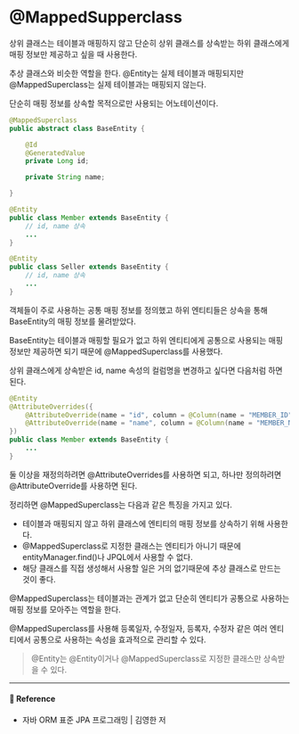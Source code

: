 # @MappedSupperclass  

상위 클래스는 테이블과 매핑하지 않고 단순히 상위 클래스를 상속받는 하위 클래스에게 매핑 정보만 제공하고 싶을 때 사용한다.  

추상 클래스와 비슷한 역할을 한다. @Entity는 실제 테이블과 매핑되지만 @MappedSuperclass는 실제 테이블과는 매핑되지 않는다.  

단순히 매핑 정보를 상속할 목적으로만 사용되는 어노테이션이다.  

```java
@MappedSuperclass
public abstract class BaseEntity {

    @Id
    @GeneratedValue
    private Long id;

    private String name;

}

@Entity
public class Member extends BaseEntity {
    // id, name 상속
    ...
}

@Entity
public class Seller extends BaseEntity {
    // id, name 상속
    ...
}
```

객체들이 주로 사용하는 공통 매핑 정보를 정의했고 하위 엔티티들은 상속을 통해 BaseEntity의 매핑 정보를 물려받았다.  

BaseEntity는 테이블과 매핑할 필요가 없고 하위 엔티티에게 공통으로 사용되는 매핑 정보만 제공하면 되기 때문에 @MappedSuperclass를 사용했다.  

상위 클래스에게 상속받은 id, name 속성의 컬럼명을 변경하고 싶다면 다음처럼 하면된다.  

```java
@Entity
@AttributeOverrides({
    @AttributeOverride(name = "id", column = @Column(name = "MEMBER_ID")),
    @AttributeOverride(name = "name", column = @Column(name = "MEMBER_NAME")),
})
public class Member extends BaseEntity {
    ...
}
```

둘 이상을 재정의하려면 @AttributeOverrides를 사용하면 되고, 하나만 정의하려면 @AttributeOverride를 사용하면 된다.  

정리하면 @MappedSuperclass는 다음과 같은 특징을 가지고 있다.  

- 테이블과 매핑되지 않고 하위 클래스에 엔티티의 매핑 정보를 상속하기 위해 사용한다.
- @MappedSuperclass로 지정한 클래스는 엔티티가 아니기 때문에 entityManager.find()나 JPQL에서 사용할 수 없다.
- 해당 클래스를 직접 생성해서 사용할 일은 거의 없기때문에 추상 클래스로 만드는 것이 좋다.

@MappedSuperclass는 테이블과는 관계가 없고 단순히 엔티티가 공통으로 사용하는 매핑 정보를 모아주는 역할을 한다.  

@MappedSuperclass를 사용해 등록일자, 수정일자, 등록자, 수정자 같은 여러 엔티티에서 공통으로 사용하는 속성을 효과적으로 관리할 수 있다.  

> @Entity는 @Entity이거나 @MappedSuperclass로 지정한 클래스만 상속받을 수 있다.

---

#### 📌 Reference  

- 자바 ORM 표준 JPA 프로그래밍 | 김영한 저